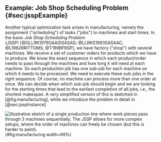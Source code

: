 ## Example: Job Shop Scheduling Problem {#sec:jsspExample}

Another typical optimization task arises in manufacturing, namely the assignment ("scheduling") of tasks ("jobs") to machines and start times.
In the basic *Job Shop Scheduling Problem* (JSSP)&nbsp;[@GLLRK1979OAAIDSASAS; @LLRKS1993SASAAC; @L1982RRITTOMS; @T199BFBSP], we have factory ("shop") with several machines.
We receive a set of customer orders for products which we have to produce.
We know the exact sequence in which each product/order needs to pass through the machines and how long it will need at each machine.
So each production job has one sub-job for each machine on which it needs to be processed.
We need to execute these sub-jobs in the right sequence.
Of course, no machine can process more than one order at once.
We can decide when which sub-job should begin and we are looking for the starting times that lead to the earliest completion of all jobs, i.e., the shortest makespan.
A very simplified version of this is sketched in [@fig:manufacturing], while we introduce the problem in detail in [@sec:jsspInstance].

![Illustrative sketch of a single production line where work pieces pass through 3 machines sequentially. The JSSP allows for more complex setups, where the order of machines can freely be chosen (but this is harder to paint).](\relative.path{manufacturing.svgz}){#fig:manufacturing width=99%}

